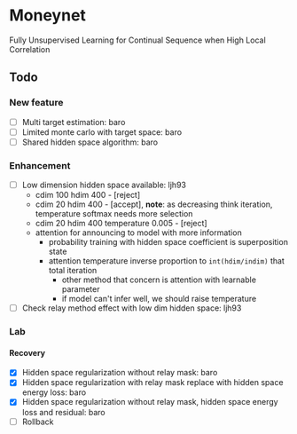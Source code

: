 # Moneynet
Fully Unsupervised Learning for Continual Sequence when High Local Correlation

## Todo
### New feature
- [ ] Multi target estimation: baro 
- [ ] Limited monte carlo with target space: baro
- [ ] Shared hidden space algorithm: baro 
### Enhancement
- [ ] Low dimension hidden space available: ljh93
    * cdim 100 hdim 400 - [reject]
    * cdim 20  hdim 400 - [accept], **note**: as decreasing think iteration, temperature softmax needs more selection
    * cdim 20  hdim 400 temperature 0.005 - [reject] 
    * attention for announcing to model with more information
        * probability training with hidden space coefficient is superposition state
        * attention temperature inverse proportion to `int(hdim/indim)` that total iteration
            * other method that concern is attention with learnable parameter
            * if model can't infer well, we should raise temperature  
- [ ] Check relay method effect with low dim hidden space: ljh93
### Lab
#### Recovery
- [x] Hidden space regularization without relay mask: baro
- [x] Hidden space regularization with relay mask replace with hidden space energy loss: baro
- [x] Hidden space regularization without relay mask, hidden space energy loss and residual: baro
- [ ] Rollback